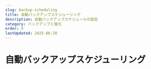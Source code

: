 ```yaml
---
slug: backup-scheduling
title: 自動バックアップスケジューリング
description: 自動バックアップスケジュールの設定
category: バックアップと復元
order: 4
lastUpdated: 2025-06-20
---
```


# 自動バックアップスケジューリング
